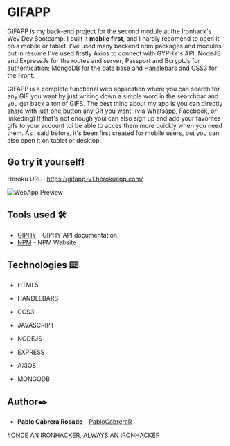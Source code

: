 # GIFAPP

GIFAPP is my back-end project for the second module at the Ironhack's Wev Dev Bootcamp. I built it **mobile first**, and I hardly recomend to open it on a mobile or tablet. I've used many backend npm packages and modules but in resume I've used firstly Axios to connect with GYPHY's API; NodeJS and ExpressJs for the routes and server; Passport and BcryptJs for authentication; MongoDB for the data base and Handlebars and CSS3 for the Front.

GIFAPP is a complete functional web application where you can search for any GIF you want by just writing down a simple word in the searchbar and you get back a ton of GIFS. The best thing about my app is you can directly share with just one button any Gif you want. (via Whatsapp, Facebook, or linkeding) If that's not enough youi can also sign up and add your favorites gifs to your account toi be able to acces them more quickly when you need them. As i said before, it's been first created for mobile users, but you can also open it on tablet or desktop.

## Go try it yourself!
Heroku URL : https://gifapp-v1.herokuapp.com/

![WebApp Preview](https://ibb.co/N7Z4GWH)


## Tools used 🛠️
* [GIPHY](https://developers.giphy.com/) - GIPHY API documentation.
* [NPM](https://www.npmjs.com/) - NPM Website


## Technologies ⌨️
* HTML5
* HANDLEBARS
* CCS3
* JAVASCRIPT

* NODEJS
* EXPRESS
* AXIOS
* MONGODB



## Author✒️
* **Pablo Cabrera Rosado** - [PabloCabreraR](https://github.com/PabloCabreraR)


#ONCE AN IRONHACKER, ALWAYS AN IRONHACKER